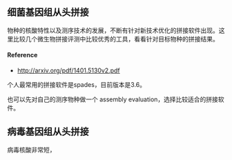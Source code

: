 ## 细菌基因组从头拼接

物种的核酸特性以及测序技术的发展，不断有针对新技术优化的拼接软件出现。这里比较几个微生物拼接评测中比较优秀的工具，看看针对目标物种的拼接结果。

#### Reference

* http://arxiv.org/pdf/1401.5130v2.pdf



个人最常用的拼接软件是spades，目前版本是3.6。

也可以先对自己的测序物种做一个 assembly evaluation，选择比较适合的拼接软件。


## 病毒基因组从头拼接

病毒核酸非常短，